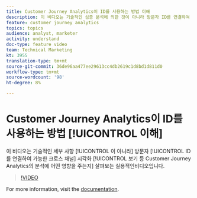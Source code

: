 ```yaml
---
title: Customer Journey Analytics이 ID를 사용하는 방법 이해
description: 이 비디오는 기술적인 심층 분석에 의한 것이 아니라 방문자 ID를 연결하여 가능한 크로스 채널 시각화를 살펴보는 등 ID가 Customer Journey Analytics의 분석에 어떤 영향을 주는지 실용적인 분석입니다.
feature: customer journey analytics
topics: topics
audience: analyst, marketer
activity: understand
doc-type: feature video
team: Technical Marketing
kt: 3955
translation-type: tm+mt
source-git-commit: 36de96aa477ee29613cc4db2619c1d8bd1d811d0
workflow-type: tm+mt
source-wordcount: '98'
ht-degree: 8%

---
```



# Customer Journey Analytics이 ID를 사용하는 방법 [!UICONTROL 이해]

이 비디오는 기술적인 세부 사항 [!UICONTROL 이 아니라] 방문자 [!UICONTROL ID를 연결하여 가능한 크로스 채널] 시각화 [!UICONTROL 보기 등 Customer Journey Analytics의 분석에 어떤 영향을 주는지] 살펴보는 실용적인비디오입니다.

>[!VIDEO](https://video.tv.adobe.com/v/30750/?quality=12&enable10seconds=on&speedcontrol=on)

For more information, visit the [documentation](https://docs.adobe.com/content/help/ko-KR/analytics-platform/using/cja-landing.html).
